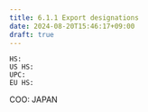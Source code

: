 ```yaml
---
title: 6.1.1 Export designations
date: 2024-08-20T15:46:17+09:00
draft: true
---
```


```
HS:     
US HS:  
UPC:    
EU HS:  
```

COO: JAPAN
